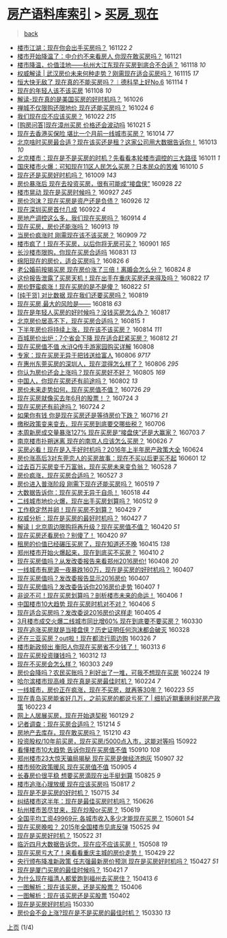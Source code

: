 [房产语料库索引](../../README.md)  > [买房_现在](买房_现在.md)
====
> [back](../README.md)

- [楼市江湖：现在你会出手买房吗？](http://jkwz.applinzi.com/ittc/6903085442924020741.html#%E6%A5%BC%E5%B8%82%E6%B1%9F%E6%B9%96%EF%BC%9A%E7%8E%B0%E5%9C%A8%E4%BD%A0%E4%BC%9A%E5%87%BA%E6%89%8B%E4%B9%B0%E6%88%BF%E5%90%97%EF%BC%9F) 161122 *2* 
- [楼市开始降温了：中介约不来看房人 你现在敢买房吗？](http://jkwz.applinzi.com/ittc/6903010753681818628.html#%E6%A5%BC%E5%B8%82%E5%BC%80%E5%A7%8B%E9%99%8D%E6%B8%A9%E4%BA%86%EF%BC%9A%E4%B8%AD%E4%BB%8B%E7%BA%A6%E4%B8%8D%E6%9D%A5%E7%9C%8B%E6%88%BF%E4%BA%BA+%E4%BD%A0%E7%8E%B0%E5%9C%A8%E6%95%A2%E4%B9%B0%E6%88%BF%E5%90%97%EF%BC%9F) 161121  
- [楼市降温，价值洼地——杭州大江东现在买房到底合不合适？](http://jkwz.applinzi.com/ittc/6901911368222901253.html#%E6%A5%BC%E5%B8%82%E9%99%8D%E6%B8%A9%EF%BC%8C%E4%BB%B7%E5%80%BC%E6%B4%BC%E5%9C%B0%E2%80%94%E2%80%94%E6%9D%AD%E5%B7%9E%E5%A4%A7%E6%B1%9F%E4%B8%9C%E7%8E%B0%E5%9C%A8%E4%B9%B0%E6%88%BF%E5%88%B0%E5%BA%95%E5%90%88%E4%B8%8D%E5%90%88%E9%80%82%EF%BC%9F) 161118 *10* 
- [权威解读 | 武汉房价未来何种走势？刚需现在适合买房吗？](http://jkwz.applinzi.com/ittc/6900824229695456260.html#%E6%9D%83%E5%A8%81%E8%A7%A3%E8%AF%BB+%7C+%E6%AD%A6%E6%B1%89%E6%88%BF%E4%BB%B7%E6%9C%AA%E6%9D%A5%E4%BD%95%E7%A7%8D%E8%B5%B0%E5%8A%BF%EF%BC%9F%E5%88%9A%E9%9C%80%E7%8E%B0%E5%9C%A8%E9%80%82%E5%90%88%E4%B9%B0%E6%88%BF%E5%90%97%EF%BC%9F) 161115 *17* 
- [恒大快无敌了 现在真的不能买房吗？︱德科早上好No.6](http://jkwz.applinzi.com/ittc/6900237604049388548.html#%E6%81%92%E5%A4%A7%E5%BF%AB%E6%97%A0%E6%95%8C%E4%BA%86+%E7%8E%B0%E5%9C%A8%E7%9C%9F%E7%9A%84%E4%B8%8D%E8%83%BD%E4%B9%B0%E6%88%BF%E5%90%97%EF%BC%9F%EF%B8%B1%E5%BE%B7%E7%A7%91%E6%97%A9%E4%B8%8A%E5%A5%BDNo.6) 161114 *1* 
- [现在的年轻人该不该买房](http://jkwz.applinzi.com/ittc/6898274431402509316.html#%E7%8E%B0%E5%9C%A8%E7%9A%84%E5%B9%B4%E8%BD%BB%E4%BA%BA%E8%AF%A5%E4%B8%8D%E8%AF%A5%E4%B9%B0%E6%88%BF) 161108 *10* 
- [解读-现在真的是美国买房的好时机吗？](http://jkwz.applinzi.com/ittc/6893347918957773828.html#%E8%A7%A3%E8%AF%BB-%E7%8E%B0%E5%9C%A8%E7%9C%9F%E7%9A%84%E6%98%AF%E7%BE%8E%E5%9B%BD%E4%B9%B0%E6%88%BF%E7%9A%84%E5%A5%BD%E6%97%B6%E6%9C%BA%E5%90%97%EF%BC%9F) 161026  
- [禅城不仅限购还限地价 现在还能买房吗？](http://jkwz.applinzi.com/ittc/6892627804771845124.html#%E7%A6%85%E5%9F%8E%E4%B8%8D%E4%BB%85%E9%99%90%E8%B4%AD%E8%BF%98%E9%99%90%E5%9C%B0%E4%BB%B7+%E7%8E%B0%E5%9C%A8%E8%BF%98%E8%83%BD%E4%B9%B0%E6%88%BF%E5%90%97%EF%BC%9F) 161024 *6* 
- [我们现在应不应该买房？](http://jkwz.applinzi.com/ittc/6891727325791519749.html#%E6%88%91%E4%BB%AC%E7%8E%B0%E5%9C%A8%E5%BA%94%E4%B8%8D%E5%BA%94%E8%AF%A5%E4%B9%B0%E6%88%BF%EF%BC%9F) 161022 *215* 
- [[购房问答]现在漳州买房 价格还会波动吗](http://jkwz.applinzi.com/ittc/6891455444777698309.html#%5B%E8%B4%AD%E6%88%BF%E9%97%AE%E7%AD%94%5D%E7%8E%B0%E5%9C%A8%E6%BC%B3%E5%B7%9E%E4%B9%B0%E6%88%BF+%E4%BB%B7%E6%A0%BC%E8%BF%98%E4%BC%9A%E6%B3%A2%E5%8A%A8%E5%90%97) 161021 *5* 
- [现在去香港买保险 堪比一个月前一线城市买房？](http://jkwz.applinzi.com/ittc/6888842615629284356.html#%E7%8E%B0%E5%9C%A8%E5%8E%BB%E9%A6%99%E6%B8%AF%E4%B9%B0%E4%BF%9D%E9%99%A9+%E5%A0%AA%E6%AF%94%E4%B8%80%E4%B8%AA%E6%9C%88%E5%89%8D%E4%B8%80%E7%BA%BF%E5%9F%8E%E5%B8%82%E4%B9%B0%E6%88%BF%EF%BC%9F) 161014 *77* 
- [北京啥时买房最合适？现在该买还是租？这家公司用大数据告诉你！](http://jkwz.applinzi.com/ittc/6888478953819341828.html#%E5%8C%97%E4%BA%AC%E5%95%A5%E6%97%B6%E4%B9%B0%E6%88%BF%E6%9C%80%E5%90%88%E9%80%82%EF%BC%9F%E7%8E%B0%E5%9C%A8%E8%AF%A5%E4%B9%B0%E8%BF%98%E6%98%AF%E7%A7%9F%EF%BC%9F%E8%BF%99%E5%AE%B6%E5%85%AC%E5%8F%B8%E7%94%A8%E5%A4%A7%E6%95%B0%E6%8D%AE%E5%91%8A%E8%AF%89%E4%BD%A0%EF%BC%81) 161013 *10* 
- [北京楼市：现在是不是买房的时机？先看看本轮楼市调控的三大路径](http://jkwz.applinzi.com/ittc/6887865617700357125.html#%E5%8C%97%E4%BA%AC%E6%A5%BC%E5%B8%82%EF%BC%9A%E7%8E%B0%E5%9C%A8%E6%98%AF%E4%B8%8D%E6%98%AF%E4%B9%B0%E6%88%BF%E7%9A%84%E6%97%B6%E6%9C%BA%EF%BC%9F%E5%85%88%E7%9C%8B%E7%9C%8B%E6%9C%AC%E8%BD%AE%E6%A5%BC%E5%B8%82%E8%B0%83%E6%8E%A7%E7%9A%84%E4%B8%89%E5%A4%A7%E8%B7%AF%E5%BE%84) 161011 *1* 
- [国庆楼市火爆：可知现在11区人民怎么买房？日本民众的苦难](http://jkwz.applinzi.com/ittc/6887388891811677188.html#%E5%9B%BD%E5%BA%86%E6%A5%BC%E5%B8%82%E7%81%AB%E7%88%86%EF%BC%9A%E5%8F%AF%E7%9F%A5%E7%8E%B0%E5%9C%A811%E5%8C%BA%E4%BA%BA%E6%B0%91%E6%80%8E%E4%B9%88%E4%B9%B0%E6%88%BF%EF%BC%9F%E6%97%A5%E6%9C%AC%E6%B0%91%E4%BC%97%E7%9A%84%E8%8B%A6%E9%9A%BE) 161010 *5* 
- [现在还是买房好时机吗？](http://jkwz.applinzi.com/ittc/6886930273307984900.html#%E7%8E%B0%E5%9C%A8%E8%BF%98%E6%98%AF%E4%B9%B0%E6%88%BF%E5%A5%BD%E6%97%B6%E6%9C%BA%E5%90%97%EF%BC%9F) 161009 *143* 
- [房价暴涨后 现在去投资买房，很有可能成“接盘侠”](http://jkwz.applinzi.com/ittc/6883049592433673221.html#%E6%88%BF%E4%BB%B7%E6%9A%B4%E6%B6%A8%E5%90%8E+%E7%8E%B0%E5%9C%A8%E5%8E%BB%E6%8A%95%E8%B5%84%E4%B9%B0%E6%88%BF%EF%BC%8C%E5%BE%88%E6%9C%89%E5%8F%AF%E8%83%BD%E6%88%90%E2%80%9C%E6%8E%A5%E7%9B%98%E4%BE%A0%E2%80%9D) 160928 *22* 
- [楼市晃动 现在是买房时候吗？](http://jkwz.applinzi.com/ittc/6882476740919690245.html#%E6%A5%BC%E5%B8%82%E6%99%83%E5%8A%A8+%E7%8E%B0%E5%9C%A8%E6%98%AF%E4%B9%B0%E6%88%BF%E6%97%B6%E5%80%99%E5%90%97%EF%BC%9F) 160927 *245* 
- [房价泡沫？现在买房是资产还是负债？](http://jkwz.applinzi.com/ittc/6882113454449624069.html#%E6%88%BF%E4%BB%B7%E6%B3%A1%E6%B2%AB%EF%BC%9F%E7%8E%B0%E5%9C%A8%E4%B9%B0%E6%88%BF%E6%98%AF%E8%B5%84%E4%BA%A7%E8%BF%98%E6%98%AF%E8%B4%9F%E5%80%BA%EF%BC%9F) 160926 *12* 
- [现在深圳买房首付几成](http://jkwz.applinzi.com/ittc/6880731015777092612.html#%E7%8E%B0%E5%9C%A8%E6%B7%B1%E5%9C%B3%E4%B9%B0%E6%88%BF%E9%A6%96%E4%BB%98%E5%87%A0%E6%88%90) 160922 *4* 
- [房地产调控这么多，我们现在买房吗？](http://jkwz.applinzi.com/ittc/6877733004385977349.html#%E6%88%BF%E5%9C%B0%E4%BA%A7%E8%B0%83%E6%8E%A7%E8%BF%99%E4%B9%88%E5%A4%9A%EF%BC%8C%E6%88%91%E4%BB%AC%E7%8E%B0%E5%9C%A8%E4%B9%B0%E6%88%BF%E5%90%97%EF%BC%9F) 160914 *4* 
- [现在买房，房价还能涨吗？](http://jkwz.applinzi.com/ittc/6877491936490947588.html#%E7%8E%B0%E5%9C%A8%E4%B9%B0%E6%88%BF%EF%BC%8C%E6%88%BF%E4%BB%B7%E8%BF%98%E8%83%BD%E6%B6%A8%E5%90%97%EF%BC%9F) 160913 *19* 
- [当房价疯涨时 刚需现在该不该买房？](http://jkwz.applinzi.com/ittc/6875798651808515077.html#%E5%BD%93%E6%88%BF%E4%BB%B7%E7%96%AF%E6%B6%A8%E6%97%B6+%E5%88%9A%E9%9C%80%E7%8E%B0%E5%9C%A8%E8%AF%A5%E4%B8%8D%E8%AF%A5%E4%B9%B0%E6%88%BF%EF%BC%9F) 160909 *72* 
- [楼市疯了！现在不买房，以后你将无房可买？](http://jkwz.applinzi.com/ittc/6872943883234837509.html#%E6%A5%BC%E5%B8%82%E7%96%AF%E4%BA%86%EF%BC%81%E7%8E%B0%E5%9C%A8%E4%B8%8D%E4%B9%B0%E6%88%BF%EF%BC%8C%E4%BB%A5%E5%90%8E%E4%BD%A0%E5%B0%86%E6%97%A0%E6%88%BF%E5%8F%AF%E4%B9%B0%EF%BC%9F) 160901 *165* 
- [长沙楼市限购，你现在买房合适吗](http://jkwz.applinzi.com/ittc/6872589427947340804.html#%E9%95%BF%E6%B2%99%E6%A5%BC%E5%B8%82%E9%99%90%E8%B4%AD%EF%BC%8C%E4%BD%A0%E7%8E%B0%E5%9C%A8%E4%B9%B0%E6%88%BF%E5%90%88%E9%80%82%E5%90%97) 160831 *13* 
- [绵阳现在的房价，适合买房吗？](http://jkwz.applinzi.com/ittc/6870589766105564165.html#%E7%BB%B5%E9%98%B3%E7%8E%B0%E5%9C%A8%E7%9A%84%E6%88%BF%E4%BB%B7%EF%BC%8C%E9%80%82%E5%90%88%E4%B9%B0%E6%88%BF%E5%90%97%EF%BC%9F) 160826 *6* 
- [老公婚前按揭买房 现在房价涨了三倍！离婚会怎么分？](http://jkwz.applinzi.com/ittc/6869821290956981252.html#%E8%80%81%E5%85%AC%E5%A9%9A%E5%89%8D%E6%8C%89%E6%8F%AD%E4%B9%B0%E6%88%BF+%E7%8E%B0%E5%9C%A8%E6%88%BF%E4%BB%B7%E6%B6%A8%E4%BA%86%E4%B8%89%E5%80%8D%EF%BC%81%E7%A6%BB%E5%A9%9A%E4%BC%9A%E6%80%8E%E4%B9%88%E5%88%86%EF%BC%9F) 160824 *8* 
- [这份报告泄露了买房天机！现在出手在重庆买房还来得及吗？](http://jkwz.applinzi.com/ittc/6869270539335631876.html#%E8%BF%99%E4%BB%BD%E6%8A%A5%E5%91%8A%E6%B3%84%E9%9C%B2%E4%BA%86%E4%B9%B0%E6%88%BF%E5%A4%A9%E6%9C%BA%EF%BC%81%E7%8E%B0%E5%9C%A8%E5%87%BA%E6%89%8B%E5%9C%A8%E9%87%8D%E5%BA%86%E4%B9%B0%E6%88%BF%E8%BF%98%E6%9D%A5%E5%BE%97%E5%8F%8A%E5%90%97%EF%BC%9F) 160822 *17* 
- [房价野蛮疯涨！现在买房的是不是傻？](http://jkwz.applinzi.com/ittc/6869106421685289988.html#%E6%88%BF%E4%BB%B7%E9%87%8E%E8%9B%AE%E7%96%AF%E6%B6%A8%EF%BC%81%E7%8E%B0%E5%9C%A8%E4%B9%B0%E6%88%BF%E7%9A%84%E6%98%AF%E4%B8%8D%E6%98%AF%E5%82%BB%EF%BC%9F) 160822 *51* 
- [[纯干货] 对比数据 现在我们还要买房吗？](http://jkwz.applinzi.com/ittc/6868043603141723140.html#%5B%E7%BA%AF%E5%B9%B2%E8%B4%A7%5D+%E5%AF%B9%E6%AF%94%E6%95%B0%E6%8D%AE+%E7%8E%B0%E5%9C%A8%E6%88%91%E4%BB%AC%E8%BF%98%E8%A6%81%E4%B9%B0%E6%88%BF%E5%90%97%EF%BC%9F) 160819  
- [现在买房,最大的风险是——](http://jkwz.applinzi.com/ittc/6867619491839738885.html#%E7%8E%B0%E5%9C%A8%E4%B9%B0%E6%88%BF%2C%E6%9C%80%E5%A4%A7%E7%9A%84%E9%A3%8E%E9%99%A9%E6%98%AF%E2%80%94%E2%80%94) 160818 *63* 
- [现在是年轻人买房的好时候吗？没钱买房怎么办？](http://jkwz.applinzi.com/ittc/6867311009018151941.html#%E7%8E%B0%E5%9C%A8%E6%98%AF%E5%B9%B4%E8%BD%BB%E4%BA%BA%E4%B9%B0%E6%88%BF%E7%9A%84%E5%A5%BD%E6%97%B6%E5%80%99%E5%90%97%EF%BC%9F%E6%B2%A1%E9%92%B1%E4%B9%B0%E6%88%BF%E6%80%8E%E4%B9%88%E5%8A%9E%EF%BC%9F) 160817  
- [北京房价居高不下，现在买房合适吗？](http://jkwz.applinzi.com/ittc/6866504153072927749.html#%E5%8C%97%E4%BA%AC%E6%88%BF%E4%BB%B7%E5%B1%85%E9%AB%98%E4%B8%8D%E4%B8%8B%EF%BC%8C%E7%8E%B0%E5%9C%A8%E4%B9%B0%E6%88%BF%E5%90%88%E9%80%82%E5%90%97%EF%BC%9F) 160815 *1* 
- [下半年房价将持续上涨，现在该不该买房？](http://jkwz.applinzi.com/ittc/6865504846354056197.html#%E4%B8%8B%E5%8D%8A%E5%B9%B4%E6%88%BF%E4%BB%B7%E5%B0%86%E6%8C%81%E7%BB%AD%E4%B8%8A%E6%B6%A8%EF%BC%8C%E7%8E%B0%E5%9C%A8%E8%AF%A5%E4%B8%8D%E8%AF%A5%E4%B9%B0%E6%88%BF%EF%BC%9F) 160814 *111* 
- [百城房价出炉：7个省会下降 现在适合赶紧买房？](http://jkwz.applinzi.com/ittc/6865452308892222468.html#%E7%99%BE%E5%9F%8E%E6%88%BF%E4%BB%B7%E5%87%BA%E7%82%89%EF%BC%9A7%E4%B8%AA%E7%9C%81%E4%BC%9A%E4%B8%8B%E9%99%8D+%E7%8E%B0%E5%9C%A8%E9%80%82%E5%90%88%E8%B5%B6%E7%B4%A7%E4%B9%B0%E6%88%BF%EF%BC%9F) 160812 *21* 
- [现在买房值不值 水浒Q传手游家园购买详解](http://jkwz.applinzi.com/ittc/6864060594566726661.html#%E7%8E%B0%E5%9C%A8%E4%B9%B0%E6%88%BF%E5%80%BC%E4%B8%8D%E5%80%BC+%E6%B0%B4%E6%B5%92Q%E4%BC%A0%E6%89%8B%E6%B8%B8%E5%AE%B6%E5%9B%AD%E8%B4%AD%E4%B9%B0%E8%AF%A6%E8%A7%A3) 160808  
- [专家：现在买房无异于把钱送给富人](http://jkwz.applinzi.com/ittc/6863327538016945157.html#%E4%B8%93%E5%AE%B6%EF%BC%9A%E7%8E%B0%E5%9C%A8%E4%B9%B0%E6%88%BF%E6%97%A0%E5%BC%82%E4%BA%8E%E6%8A%8A%E9%92%B1%E9%80%81%E7%BB%99%E5%AF%8C%E4%BA%BA) 160806 *9717* 
- [在惠州东莞买房的深圳人，现在混得怎么样了？](http://jkwz.applinzi.com/ittc/6863227946248176645.html#%E5%9C%A8%E6%83%A0%E5%B7%9E%E4%B8%9C%E8%8E%9E%E4%B9%B0%E6%88%BF%E7%9A%84%E6%B7%B1%E5%9C%B3%E4%BA%BA%EF%BC%8C%E7%8E%B0%E5%9C%A8%E6%B7%B7%E5%BE%97%E6%80%8E%E4%B9%88%E6%A0%B7%E4%BA%86%EF%BC%9F) 160806 *295* 
- [你认为房价还会上涨吗？现在买房好不好？](http://jkwz.applinzi.com/ittc/6862923455326061573.html#%E4%BD%A0%E8%AE%A4%E4%B8%BA%E6%88%BF%E4%BB%B7%E8%BF%98%E4%BC%9A%E4%B8%8A%E6%B6%A8%E5%90%97%EF%BC%9F%E7%8E%B0%E5%9C%A8%E4%B9%B0%E6%88%BF%E5%A5%BD%E4%B8%8D%E5%A5%BD%EF%BC%9F) 160805 *169* 
- [中国人，你现在买房还有前途吗？](http://jkwz.applinzi.com/ittc/6861789123794437125.html#%E4%B8%AD%E5%9B%BD%E4%BA%BA%EF%BC%8C%E4%BD%A0%E7%8E%B0%E5%9C%A8%E4%B9%B0%E6%88%BF%E8%BF%98%E6%9C%89%E5%89%8D%E9%80%94%E5%90%97%EF%BC%9F) 160802 *13* 
- [房价未来走势如何，现在买房值不值？](http://jkwz.applinzi.com/ittc/6859175434503324677.html#%E6%88%BF%E4%BB%B7%E6%9C%AA%E6%9D%A5%E8%B5%B0%E5%8A%BF%E5%A6%82%E4%BD%95%EF%BC%8C%E7%8E%B0%E5%9C%A8%E4%B9%B0%E6%88%BF%E5%80%BC%E4%B8%8D%E5%80%BC%EF%BC%9F) 160726 *29* 
- [现在买房就像买去年6月的股票！？](http://jkwz.applinzi.com/ittc/6858386392396334085.html#%E7%8E%B0%E5%9C%A8%E4%B9%B0%E6%88%BF%E5%B0%B1%E5%83%8F%E4%B9%B0%E5%8E%BB%E5%B9%B46%E6%9C%88%E7%9A%84%E8%82%A1%E7%A5%A8%EF%BC%81%EF%BC%9F) 160724 *3* 
- [现在买房还有前途吗？](http://jkwz.applinzi.com/ittc/6858335701149680645.html#%E7%8E%B0%E5%9C%A8%E4%B9%B0%E6%88%BF%E8%BF%98%E6%9C%89%E5%89%8D%E9%80%94%E5%90%97%EF%BC%9F) 160724 *2* 
- [如果你有钱 你是现在买房还是等待房价下跌？](http://jkwz.applinzi.com/ittc/6855584039028933636.html#%E5%A6%82%E6%9E%9C%E4%BD%A0%E6%9C%89%E9%92%B1+%E4%BD%A0%E6%98%AF%E7%8E%B0%E5%9C%A8%E4%B9%B0%E6%88%BF%E8%BF%98%E6%98%AF%E7%AD%89%E5%BE%85%E6%88%BF%E4%BB%B7%E4%B8%8B%E8%B7%8C%EF%BC%9F) 160716 *21* 
- [缴税政策变来变去，现在买房到底要交哪些税？](http://jkwz.applinzi.com/ittc/6851811361444856837.html#%E7%BC%B4%E7%A8%8E%E6%94%BF%E7%AD%96%E5%8F%98%E6%9D%A5%E5%8F%98%E5%8E%BB%EF%BC%8C%E7%8E%B0%E5%9C%A8%E4%B9%B0%E6%88%BF%E5%88%B0%E5%BA%95%E8%A6%81%E4%BA%A4%E5%93%AA%E4%BA%9B%E7%A8%8E%EF%BC%9F) 160706  
- [本周新房成交量暴涨127% 现在买房是“接盘侠”还是大赢家？](http://jkwz.applinzi.com/ittc/6850754689532167173.html#%E6%9C%AC%E5%91%A8%E6%96%B0%E6%88%BF%E6%88%90%E4%BA%A4%E9%87%8F%E6%9A%B4%E6%B6%A8127%25+%E7%8E%B0%E5%9C%A8%E4%B9%B0%E6%88%BF%E6%98%AF%E2%80%9C%E6%8E%A5%E7%9B%98%E4%BE%A0%E2%80%9D%E8%BF%98%E6%98%AF%E5%A4%A7%E8%B5%A2%E5%AE%B6%EF%BC%9F) 160703 *7* 
- [南京楼市扑朔迷离  现在的南京人应该怎么买房？](http://jkwz.applinzi.com/ittc/6848149866928407556.html#%E5%8D%97%E4%BA%AC%E6%A5%BC%E5%B8%82%E6%89%91%E6%9C%94%E8%BF%B7%E7%A6%BB++%E7%8E%B0%E5%9C%A8%E7%9A%84%E5%8D%97%E4%BA%AC%E4%BA%BA%E5%BA%94%E8%AF%A5%E6%80%8E%E4%B9%88%E4%B9%B0%E6%88%BF%EF%BC%9F) 160626 *7* 
- [买房必看！现在是入手好时机吗？2016年上半年房产政策大全](http://jkwz.applinzi.com/ittc/6847270088335688709.html#%E4%B9%B0%E6%88%BF%E5%BF%85%E7%9C%8B%EF%BC%81%E7%8E%B0%E5%9C%A8%E6%98%AF%E5%85%A5%E6%89%8B%E5%A5%BD%E6%97%B6%E6%9C%BA%E5%90%97%EF%BC%9F2016%E5%B9%B4%E4%B8%8A%E5%8D%8A%E5%B9%B4%E6%88%BF%E4%BA%A7%E6%94%BF%E7%AD%96%E5%A4%A7%E5%85%A8) 160624  
- [房价涨高后3对东莞恋人的买房故事：现在不买以后更买不起](http://jkwz.applinzi.com/ittc/6838686571959944196.html#%E6%88%BF%E4%BB%B7%E6%B6%A8%E9%AB%98%E5%90%8E3%E5%AF%B9%E4%B8%9C%E8%8E%9E%E6%81%8B%E4%BA%BA%E7%9A%84%E4%B9%B0%E6%88%BF%E6%95%85%E4%BA%8B%EF%BC%9A%E7%8E%B0%E5%9C%A8%E4%B8%8D%E4%B9%B0%E4%BB%A5%E5%90%8E%E6%9B%B4%E4%B9%B0%E4%B8%8D%E8%B5%B7) 160601 *12* 
- [过去百万买房变千万富翁，现在买房未来变负翁？](http://jkwz.applinzi.com/ittc/6837395729144087556.html#%E8%BF%87%E5%8E%BB%E7%99%BE%E4%B8%87%E4%B9%B0%E6%88%BF%E5%8F%98%E5%8D%83%E4%B8%87%E5%AF%8C%E7%BF%81%EF%BC%8C%E7%8E%B0%E5%9C%A8%E4%B9%B0%E6%88%BF%E6%9C%AA%E6%9D%A5%E5%8F%98%E8%B4%9F%E7%BF%81%EF%BC%9F) 160528 *7* 
- [房价疯涨，现在买房合适吗？](http://jkwz.applinzi.com/ittc/6836960148081607685.html#%E6%88%BF%E4%BB%B7%E7%96%AF%E6%B6%A8%EF%BC%8C%E7%8E%B0%E5%9C%A8%E4%B9%B0%E6%88%BF%E5%90%88%E9%80%82%E5%90%97%EF%BC%9F) 160527 *3* 
- [房价进入普涨阶段 刚需下现在还能买房吗？](http://jkwz.applinzi.com/ittc/6833862415980430341.html#%E6%88%BF%E4%BB%B7%E8%BF%9B%E5%85%A5%E6%99%AE%E6%B6%A8%E9%98%B6%E6%AE%B5+%E5%88%9A%E9%9C%80%E4%B8%8B%E7%8E%B0%E5%9C%A8%E8%BF%98%E8%83%BD%E4%B9%B0%E6%88%BF%E5%90%97%EF%BC%9F) 160519 *7* 
- [大数据告诉你：现在买房无异于自杀！](http://jkwz.applinzi.com/ittc/6833483480499225605.html#%E5%A4%A7%E6%95%B0%E6%8D%AE%E5%91%8A%E8%AF%89%E4%BD%A0%EF%BC%9A%E7%8E%B0%E5%9C%A8%E4%B9%B0%E6%88%BF%E6%97%A0%E5%BC%82%E4%BA%8E%E8%87%AA%E6%9D%80%EF%BC%81) 160518 *44* 
- [二线城市地价火爆，现在出手买房划算吗？](http://jkwz.applinzi.com/ittc/6831306290307269636.html#%E4%BA%8C%E7%BA%BF%E5%9F%8E%E5%B8%82%E5%9C%B0%E4%BB%B7%E7%81%AB%E7%88%86%EF%BC%8C%E7%8E%B0%E5%9C%A8%E5%87%BA%E6%89%8B%E4%B9%B0%E6%88%BF%E5%88%92%E7%AE%97%E5%90%97%EF%BC%9F) 160512 *9* 
- [工作稳定然并卵！现在买房不划算？](http://jkwz.applinzi.com/ittc/6826423535228421125.html#%E5%B7%A5%E4%BD%9C%E7%A8%B3%E5%AE%9A%E7%84%B6%E5%B9%B6%E5%8D%B5%EF%BC%81%E7%8E%B0%E5%9C%A8%E4%B9%B0%E6%88%BF%E4%B8%8D%E5%88%92%E7%AE%97%EF%BC%9F) 160429 *7* 
- [权威分析：现在是买房的最好时机吗？](http://jkwz.applinzi.com/ittc/6825786441342649349.html#%E6%9D%83%E5%A8%81%E5%88%86%E6%9E%90%EF%BC%9A%E7%8E%B0%E5%9C%A8%E6%98%AF%E4%B9%B0%E6%88%BF%E7%9A%84%E6%9C%80%E5%A5%BD%E6%97%B6%E6%9C%BA%E5%90%97%EF%BC%9F) 160427 *7* 
- [解读丨北京周边限购将再升级？现在买房值不值？](http://jkwz.applinzi.com/ittc/6823280675620652037.html#%E8%A7%A3%E8%AF%BB%E4%B8%A8%E5%8C%97%E4%BA%AC%E5%91%A8%E8%BE%B9%E9%99%90%E8%B4%AD%E5%B0%86%E5%86%8D%E5%8D%87%E7%BA%A7%EF%BC%9F%E7%8E%B0%E5%9C%A8%E4%B9%B0%E6%88%BF%E5%80%BC%E4%B8%8D%E5%80%BC%EF%BC%9F) 160420 *51* 
- [现在买房还看房价？别傻了！](http://jkwz.applinzi.com/ittc/6823192541927048197.html#%E7%8E%B0%E5%9C%A8%E4%B9%B0%E6%88%BF%E8%BF%98%E7%9C%8B%E6%88%BF%E4%BB%B7%EF%BC%9F%E5%88%AB%E5%82%BB%E4%BA%86%EF%BC%81) 160420 *97* 
- [租房的价值已经碾压买房了，现在知道还不晚](http://jkwz.applinzi.com/ittc/6821349475238806532.html#%E7%A7%9F%E6%88%BF%E7%9A%84%E4%BB%B7%E5%80%BC%E5%B7%B2%E7%BB%8F%E7%A2%BE%E5%8E%8B%E4%B9%B0%E6%88%BF%E4%BA%86%EF%BC%8C%E7%8E%B0%E5%9C%A8%E7%9F%A5%E9%81%93%E8%BF%98%E4%B8%8D%E6%99%9A) 160415 *138* 
- [郑州楼市开始火爆起来，现在到底买不买房？](http://jkwz.applinzi.com/ittc/6819603589290787844.html#%E9%83%91%E5%B7%9E%E6%A5%BC%E5%B8%82%E5%BC%80%E5%A7%8B%E7%81%AB%E7%88%86%E8%B5%B7%E6%9D%A5%EF%BC%8C%E7%8E%B0%E5%9C%A8%E5%88%B0%E5%BA%95%E4%B9%B0%E4%B8%8D%E4%B9%B0%E6%88%BF%EF%BC%9F) 160410 *2* 
- [现在买房值吗？从发改委报告来看郑州2016房价!](http://jkwz.applinzi.com/ittc/6818622893747340292.html#%E7%8E%B0%E5%9C%A8%E4%B9%B0%E6%88%BF%E5%80%BC%E5%90%97%EF%BC%9F%E4%BB%8E%E5%8F%91%E6%94%B9%E5%A7%94%E6%8A%A5%E5%91%8A%E6%9D%A5%E7%9C%8B%E9%83%91%E5%B7%9E2016%E6%88%BF%E4%BB%B7%21) 160408 *20* 
- [一线城市有房源一夜暴跌160万，现在是买房的好时机吗？](http://jkwz.applinzi.com/ittc/6818390299290108933.html#%E4%B8%80%E7%BA%BF%E5%9F%8E%E5%B8%82%E6%9C%89%E6%88%BF%E6%BA%90%E4%B8%80%E5%A4%9C%E6%9A%B4%E8%B7%8C160%E4%B8%87%EF%BC%8C%E7%8E%B0%E5%9C%A8%E6%98%AF%E4%B9%B0%E6%88%BF%E7%9A%84%E5%A5%BD%E6%97%B6%E6%9C%BA%E5%90%97%EF%BC%9F) 160407  
- [现在买房值吗？发改委报告显示2016房价](http://jkwz.applinzi.com/ittc/6818353336486986757.html#%E7%8E%B0%E5%9C%A8%E4%B9%B0%E6%88%BF%E5%80%BC%E5%90%97%EF%BC%9F%E5%8F%91%E6%94%B9%E5%A7%94%E6%8A%A5%E5%91%8A%E6%98%BE%E7%A4%BA2016%E6%88%BF%E4%BB%B7) 160407  
- [现在买房值吗？发改委告诉你2016房价走势](http://jkwz.applinzi.com/ittc/6818292423910228997.html#%E7%8E%B0%E5%9C%A8%E4%B9%B0%E6%88%BF%E5%80%BC%E5%90%97%EF%BC%9F%E5%8F%91%E6%94%B9%E5%A7%94%E5%91%8A%E8%AF%89%E4%BD%A02016%E6%88%BF%E4%BB%B7%E8%B5%B0%E5%8A%BF) 160407 *1* 
- [非说不可！现在买房划算吗？剖析楼市未来的命运！](http://jkwz.applinzi.com/ittc/6818076923863237636.html#%E9%9D%9E%E8%AF%B4%E4%B8%8D%E5%8F%AF%EF%BC%81%E7%8E%B0%E5%9C%A8%E4%B9%B0%E6%88%BF%E5%88%92%E7%AE%97%E5%90%97%EF%BC%9F%E5%89%96%E6%9E%90%E6%A5%BC%E5%B8%82%E6%9C%AA%E6%9D%A5%E7%9A%84%E5%91%BD%E8%BF%90%EF%BC%81) 160406 *1* 
- [中国楼市10大趋势 现在买房时机对不对？](http://jkwz.applinzi.com/ittc/6817903097976210436.html#%E4%B8%AD%E5%9B%BD%E6%A5%BC%E5%B8%8210%E5%A4%A7%E8%B6%8B%E5%8A%BF+%E7%8E%B0%E5%9C%A8%E4%B9%B0%E6%88%BF%E6%97%B6%E6%9C%BA%E5%AF%B9%E4%B8%8D%E5%AF%B9%EF%BC%9F) 160406 *5* 
- [现在适合买房吗？发改委说2016房价这样走](http://jkwz.applinzi.com/ittc/6817657533913105413.html#%E7%8E%B0%E5%9C%A8%E9%80%82%E5%90%88%E4%B9%B0%E6%88%BF%E5%90%97%EF%BC%9F%E5%8F%91%E6%94%B9%E5%A7%94%E8%AF%B42016%E6%88%BF%E4%BB%B7%E8%BF%99%E6%A0%B7%E8%B5%B0) 160405 *4* 
- [3月楼市成交火爆二线城市同比增60% 现在到底要不要买房？](http://jkwz.applinzi.com/ittc/6815441557469529092.html#3%E6%9C%88%E6%A5%BC%E5%B8%82%E6%88%90%E4%BA%A4%E7%81%AB%E7%88%86%E4%BA%8C%E7%BA%BF%E5%9F%8E%E5%B8%82%E5%90%8C%E6%AF%94%E5%A2%9E60%25+%E7%8E%B0%E5%9C%A8%E5%88%B0%E5%BA%95%E8%A6%81%E4%B8%8D%E8%A6%81%E4%B9%B0%E6%88%BF%EF%BC%9F) 160330  
- [现在追涨买房就是当接盘侠？历史证明任何泡沫都会破灭](http://jkwz.applinzi.com/ittc/6814669123233514501.html#%E7%8E%B0%E5%9C%A8%E8%BF%BD%E6%B6%A8%E4%B9%B0%E6%88%BF%E5%B0%B1%E6%98%AF%E5%BD%93%E6%8E%A5%E7%9B%98%E4%BE%A0%EF%BC%9F%E5%8E%86%E5%8F%B2%E8%AF%81%E6%98%8E%E4%BB%BB%E4%BD%95%E6%B3%A1%E6%B2%AB%E9%83%BD%E4%BC%9A%E7%A0%B4%E7%81%AD) 160328  
- [还在三亚买房？out啦！现在都流行周边购](http://jkwz.applinzi.com/ittc/6813780544944866308.html#%E8%BF%98%E5%9C%A8%E4%B8%89%E4%BA%9A%E4%B9%B0%E6%88%BF%EF%BC%9Fout%E5%95%A6%EF%BC%81%E7%8E%B0%E5%9C%A8%E9%83%BD%E6%B5%81%E8%A1%8C%E5%91%A8%E8%BE%B9%E8%B4%AD) 160326 *7* 
- [楼市新政频出 衡阳人你现在买房省不少钱了！](http://jkwz.applinzi.com/ittc/6809105721857672196.html#%E6%A5%BC%E5%B8%82%E6%96%B0%E6%94%BF%E9%A2%91%E5%87%BA+%E8%A1%A1%E9%98%B3%E4%BA%BA%E4%BD%A0%E7%8E%B0%E5%9C%A8%E4%B9%B0%E6%88%BF%E7%9C%81%E4%B8%8D%E5%B0%91%E9%92%B1%E4%BA%86%EF%BC%81) 160313 *6* 
- [现在买房投资赚钱吗？](http://jkwz.applinzi.com/ittc/6808846011577402373.html#%E7%8E%B0%E5%9C%A8%E4%B9%B0%E6%88%BF%E6%8A%95%E8%B5%84%E8%B5%9A%E9%92%B1%E5%90%97%EF%BC%9F) 160312 *13* 
- [现在不买房会怎么样？](http://jkwz.applinzi.com/ittc/6805295964126446596.html#%E7%8E%B0%E5%9C%A8%E4%B8%8D%E4%B9%B0%E6%88%BF%E4%BC%9A%E6%80%8E%E4%B9%88%E6%A0%B7%EF%BC%9F) 160303 *249* 
- [房价会降吗？农民买账吗？利好出了一堆，可我不想现在买房](http://jkwz.applinzi.com/ittc/6802314780702409733.html#%E6%88%BF%E4%BB%B7%E4%BC%9A%E9%99%8D%E5%90%97%EF%BC%9F%E5%86%9C%E6%B0%91%E4%B9%B0%E8%B4%A6%E5%90%97%EF%BC%9F%E5%88%A9%E5%A5%BD%E5%87%BA%E4%BA%86%E4%B8%80%E5%A0%86%EF%BC%8C%E5%8F%AF%E6%88%91%E4%B8%8D%E6%83%B3%E7%8E%B0%E5%9C%A8%E4%B9%B0%E6%88%BF) 160224 *19* 
- [哈尔滨楼市现高峰 现在真是买房最佳时机？](http://jkwz.applinzi.com/ittc/6802300231160955908.html#%E5%93%88%E5%B0%94%E6%BB%A8%E6%A5%BC%E5%B8%82%E7%8E%B0%E9%AB%98%E5%B3%B0+%E7%8E%B0%E5%9C%A8%E7%9C%9F%E6%98%AF%E4%B9%B0%E6%88%BF%E6%9C%80%E4%BD%B3%E6%97%B6%E6%9C%BA%EF%BC%9F) 160224 *7* 
- [一线城市，房价正在疯涨，现在不买房，就再等30年？](http://jkwz.applinzi.com/ittc/6802052454845776901.html#%E4%B8%80%E7%BA%BF%E5%9F%8E%E5%B8%82%EF%BC%8C%E6%88%BF%E4%BB%B7%E6%AD%A3%E5%9C%A8%E7%96%AF%E6%B6%A8%EF%BC%8C%E7%8E%B0%E5%9C%A8%E4%B8%8D%E4%B9%B0%E6%88%BF%EF%BC%8C%E5%B0%B1%E5%86%8D%E7%AD%8930%E5%B9%B4%EF%BC%9F) 160223 *55* 
- [现在青岛买房能省好几万，之前买房的都说亏死了 | 细扒近期重磅利好房产政策](http://jkwz.applinzi.com/ittc/6801919919906096132.html#%E7%8E%B0%E5%9C%A8%E9%9D%92%E5%B2%9B%E4%B9%B0%E6%88%BF%E8%83%BD%E7%9C%81%E5%A5%BD%E5%87%A0%E4%B8%87%EF%BC%8C%E4%B9%8B%E5%89%8D%E4%B9%B0%E6%88%BF%E7%9A%84%E9%83%BD%E8%AF%B4%E4%BA%8F%E6%AD%BB%E4%BA%86+%7C+%E7%BB%86%E6%89%92%E8%BF%91%E6%9C%9F%E9%87%8D%E7%A3%85%E5%88%A9%E5%A5%BD%E6%88%BF%E4%BA%A7%E6%94%BF%E7%AD%96) 160223 *4* 
- [网上人居展买房，现在开始退契税](http://jkwz.applinzi.com/ittc/6792526597844370436.html#%E7%BD%91%E4%B8%8A%E4%BA%BA%E5%B1%85%E5%B1%95%E4%B9%B0%E6%88%BF%EF%BC%8C%E7%8E%B0%E5%9C%A8%E5%BC%80%E5%A7%8B%E9%80%80%E5%A5%91%E7%A8%8E) 160129 *2* 
- [记者调查：现在买房合适吗？](http://jkwz.applinzi.com/ittc/6775596187235386372.html#%E8%AE%B0%E8%80%85%E8%B0%83%E6%9F%A5%EF%BC%9A%E7%8E%B0%E5%9C%A8%E4%B9%B0%E6%88%BF%E5%90%88%E9%80%82%E5%90%97%EF%BC%9F) 151214 *5* 
- [房地产去库存，现在敢买房吗？](http://jkwz.applinzi.com/ittc/6774118736068084740.html#%E6%88%BF%E5%9C%B0%E4%BA%A7%E5%8E%BB%E5%BA%93%E5%AD%98%EF%BC%8C%E7%8E%B0%E5%9C%A8%E6%95%A2%E4%B9%B0%E6%88%BF%E5%90%97%EF%BC%9F) 151210 *43* 
- [投资股权/10年前买房，现在买房/5000点入市，这能对等吗](http://jkwz.applinzi.com/ittc/6744795944642462724.html#%E6%8A%95%E8%B5%84%E8%82%A1%E6%9D%83%2F10%E5%B9%B4%E5%89%8D%E4%B9%B0%E6%88%BF%EF%BC%8C%E7%8E%B0%E5%9C%A8%E4%B9%B0%E6%88%BF%2F5000%E7%82%B9%E5%85%A5%E5%B8%82%EF%BC%8C%E8%BF%99%E8%83%BD%E5%AF%B9%E7%AD%89%E5%90%97) 150922  
- [看懂楼市10大趋势 告诉你现在买房值不值](http://jkwz.applinzi.com/ittc/6740368056700257284.html#%E7%9C%8B%E6%87%82%E6%A5%BC%E5%B8%8210%E5%A4%A7%E8%B6%8B%E5%8A%BF+%E5%91%8A%E8%AF%89%E4%BD%A0%E7%8E%B0%E5%9C%A8%E4%B9%B0%E6%88%BF%E5%80%BC%E4%B8%8D%E5%80%BC) 150910 *108* 
- [郑州楼市23大惊天骗局揭秘 现在买房是做经济炮灰](http://jkwz.applinzi.com/ittc/6739222189488948228.html#%E9%83%91%E5%B7%9E%E6%A5%BC%E5%B8%8223%E5%A4%A7%E6%83%8A%E5%A4%A9%E9%AA%97%E5%B1%80%E6%8F%AD%E7%A7%98+%E7%8E%B0%E5%9C%A8%E4%B9%B0%E6%88%BF%E6%98%AF%E5%81%9A%E7%BB%8F%E6%B5%8E%E7%82%AE%E7%81%B0) 150907 *32* 
- [楼市频吹政策暖风 现在买房值不值](http://jkwz.applinzi.com/ittc/6738566137529402372.html#%E6%A5%BC%E5%B8%82%E9%A2%91%E5%90%B9%E6%94%BF%E7%AD%96%E6%9A%96%E9%A3%8E+%E7%8E%B0%E5%9C%A8%E4%B9%B0%E6%88%BF%E5%80%BC%E4%B8%8D%E5%80%BC) 150905 *4* 
- [长春房价很平稳 想要买房滴现在出手挺划算](http://jkwz.applinzi.com/ittc/6734374979594421253.html#%E9%95%BF%E6%98%A5%E6%88%BF%E4%BB%B7%E5%BE%88%E5%B9%B3%E7%A8%B3+%E6%83%B3%E8%A6%81%E4%B9%B0%E6%88%BF%E6%BB%B4%E7%8E%B0%E5%9C%A8%E5%87%BA%E6%89%8B%E6%8C%BA%E5%88%92%E7%AE%97) 150825 *9* 
- [楼市追涨心理放缓 现在应该买房吗](http://jkwz.applinzi.com/ittc/547650615712406171.html#%E6%A5%BC%E5%B8%82%E8%BF%BD%E6%B6%A8%E5%BF%83%E7%90%86%E6%94%BE%E7%BC%93+%E7%8E%B0%E5%9C%A8%E5%BA%94%E8%AF%A5%E4%B9%B0%E6%88%BF%E5%90%97) 150817 *2* 
- [现在是不是买房的好时机？](http://jkwz.applinzi.com/ittc/547650615070862243.html#%E7%8E%B0%E5%9C%A8%E6%98%AF%E4%B8%8D%E6%98%AF%E4%B9%B0%E6%88%BF%E7%9A%84%E5%A5%BD%E6%97%B6%E6%9C%BA%EF%BC%9F) 150715 *34* 
- [纠结楼市这半年：现在是最佳买房时机吗？](http://jkwz.applinzi.com/ittc/547650611424133589.html#%E7%BA%A0%E7%BB%93%E6%A5%BC%E5%B8%82%E8%BF%99%E5%8D%8A%E5%B9%B4%EF%BC%9A%E7%8E%B0%E5%9C%A8%E6%98%AF%E6%9C%80%E4%BD%B3%E4%B9%B0%E6%88%BF%E6%97%B6%E6%9C%BA%E5%90%97%EF%BC%9F) 150626  
- [杭州楼市苦尽甘来，现在炒股or买房？](http://jkwz.applinzi.com/ittc/547650611424867332.html#%E6%9D%AD%E5%B7%9E%E6%A5%BC%E5%B8%82%E8%8B%A6%E5%B0%BD%E7%94%98%E6%9D%A5%EF%BC%8C%E7%8E%B0%E5%9C%A8%E7%82%92%E8%82%A1or%E4%B9%B0%E6%88%BF%EF%BC%9F) 150619  
- [全国平均工资49969元 各城市收入多少才能现在买房？](http://jkwz.applinzi.com/ittc/547650611410967678.html#%E5%85%A8%E5%9B%BD%E5%B9%B3%E5%9D%87%E5%B7%A5%E8%B5%8449969%E5%85%83+%E5%90%84%E5%9F%8E%E5%B8%82%E6%94%B6%E5%85%A5%E5%A4%9A%E5%B0%91%E6%89%8D%E8%83%BD%E7%8E%B0%E5%9C%A8%E4%B9%B0%E6%88%BF%EF%BC%9F) 150601 *54* 
- [现在买房晚啦？ 2015年全国楼市见底反弹](http://jkwz.applinzi.com/ittc/547650611415171618.html#%E7%8E%B0%E5%9C%A8%E4%B9%B0%E6%88%BF%E6%99%9A%E5%95%A6%EF%BC%9F+2015%E5%B9%B4%E5%85%A8%E5%9B%BD%E6%A5%BC%E5%B8%82%E8%A7%81%E5%BA%95%E5%8F%8D%E5%BC%B9) 150525 *94* 
- [现在是买房好时机？](http://jkwz.applinzi.com/ittc/547650611412162869.html#%E7%8E%B0%E5%9C%A8%E6%98%AF%E4%B9%B0%E6%88%BF%E5%A5%BD%E6%97%B6%E6%9C%BA%EF%BC%9F) 150522 *31* 
- [临沂四月大数据告诉您，现在应不应该买房！](http://jkwz.applinzi.com/ittc/547650611410320308.html#%E4%B8%B4%E6%B2%82%E5%9B%9B%E6%9C%88%E5%A4%A7%E6%95%B0%E6%8D%AE%E5%91%8A%E8%AF%89%E6%82%A8%EF%BC%8C%E7%8E%B0%E5%9C%A8%E5%BA%94%E4%B8%8D%E5%BA%94%E8%AF%A5%E4%B9%B0%E6%88%BF%EF%BC%81) 150508 *19* 
- [现在买房亏大了！来看看重庆主城的房价走势！](http://jkwz.applinzi.com/ittc/547650611408622247.html#%E7%8E%B0%E5%9C%A8%E4%B9%B0%E6%88%BF%E4%BA%8F%E5%A4%A7%E4%BA%86%EF%BC%81%E6%9D%A5%E7%9C%8B%E7%9C%8B%E9%87%8D%E5%BA%86%E4%B8%BB%E5%9F%8E%E7%9A%84%E6%88%BF%E4%BB%B7%E8%B5%B0%E5%8A%BF%EF%BC%81) 150429 *22* 
- [央行颁布降准新政策 任志强最新房价预测 现在是买房好时机吗？](http://jkwz.applinzi.com/ittc/547650611406890995.html#%E5%A4%AE%E8%A1%8C%E9%A2%81%E5%B8%83%E9%99%8D%E5%87%86%E6%96%B0%E6%94%BF%E7%AD%96+%E4%BB%BB%E5%BF%97%E5%BC%BA%E6%9C%80%E6%96%B0%E6%88%BF%E4%BB%B7%E9%A2%84%E6%B5%8B+%E7%8E%B0%E5%9C%A8%E6%98%AF%E4%B9%B0%E6%88%BF%E5%A5%BD%E6%97%B6%E6%9C%BA%E5%90%97%EF%BC%9F) 150427 *51* 
- [现在是厦门买房的最佳时候吗？](http://jkwz.applinzi.com/ittc/547650611405926838.html#%E7%8E%B0%E5%9C%A8%E6%98%AF%E5%8E%A6%E9%97%A8%E4%B9%B0%E6%88%BF%E7%9A%84%E6%9C%80%E4%BD%B3%E6%97%B6%E5%80%99%E5%90%97%EF%BC%9F) 150421 *7* 
- [为什么现在福清人都爱跑到福州去买房住？](http://jkwz.applinzi.com/ittc/547650611404564383.html#%E4%B8%BA%E4%BB%80%E4%B9%88%E7%8E%B0%E5%9C%A8%E7%A6%8F%E6%B8%85%E4%BA%BA%E9%83%BD%E7%88%B1%E8%B7%91%E5%88%B0%E7%A6%8F%E5%B7%9E%E5%8E%BB%E4%B9%B0%E6%88%BF%E4%BD%8F%EF%BC%9F) 150413 *6* 
- [一图解析：现在该买房，还是买股票？](http://jkwz.applinzi.com/ittc/547650611403805606.html#%E4%B8%80%E5%9B%BE%E8%A7%A3%E6%9E%90%EF%BC%9A%E7%8E%B0%E5%9C%A8%E8%AF%A5%E4%B9%B0%E6%88%BF%EF%BC%8C%E8%BF%98%E6%98%AF%E4%B9%B0%E8%82%A1%E7%A5%A8%EF%BC%9F) 150406  
- [一图解析：现在该买房还是买股票](http://jkwz.applinzi.com/ittc/547650611399673761.html#%E4%B8%80%E5%9B%BE%E8%A7%A3%E6%9E%90%EF%BC%9A%E7%8E%B0%E5%9C%A8%E8%AF%A5%E4%B9%B0%E6%88%BF%E8%BF%98%E6%98%AF%E4%B9%B0%E8%82%A1%E7%A5%A8) 150402  
- [现在是买房好时机吗](http://jkwz.applinzi.com/ittc/547650611402130551.html#%E7%8E%B0%E5%9C%A8%E6%98%AF%E4%B9%B0%E6%88%BF%E5%A5%BD%E6%97%B6%E6%9C%BA%E5%90%97) 150330  
- [房价会不会上涨?现在是不是买房的最佳时机？](http://jkwz.applinzi.com/ittc/547650611402605096.html#%E6%88%BF%E4%BB%B7%E4%BC%9A%E4%B8%8D%E4%BC%9A%E4%B8%8A%E6%B6%A8%3F%E7%8E%B0%E5%9C%A8%E6%98%AF%E4%B8%8D%E6%98%AF%E4%B9%B0%E6%88%BF%E7%9A%84%E6%9C%80%E4%BD%B3%E6%97%B6%E6%9C%BA%EF%BC%9F) 150330 *13* 


 [上页](买房_现在2.md)           (1/4)